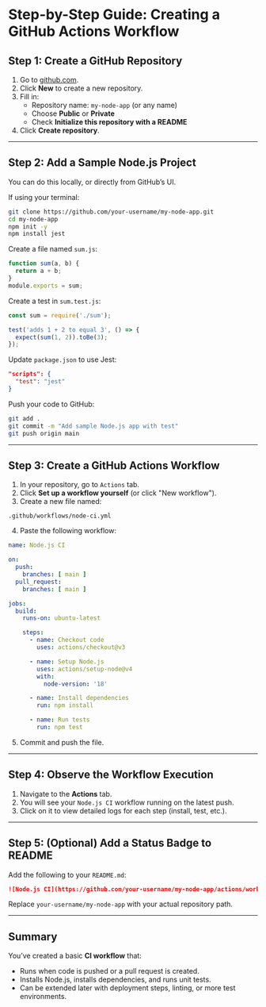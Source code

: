# **Step-by-Step Guide: Creating a GitHub Actions Workflow**

## **Step 1: Create a GitHub Repository**
1. Go to [github.com](https://github.com).
2. Click **New** to create a new repository.
3. Fill in:
   - Repository name: `my-node-app` (or any name)
   - Choose **Public** or **Private**
   - Check **Initialize this repository with a README**
4. Click **Create repository**.

---

## **Step 2: Add a Sample Node.js Project**
You can do this locally, or directly from GitHub’s UI.

If using your terminal:

```bash
git clone https://github.com/your-username/my-node-app.git
cd my-node-app
npm init -y
npm install jest
```

Create a file named `sum.js`:
```js
function sum(a, b) {
  return a + b;
}
module.exports = sum;
```

Create a test in `sum.test.js`:
```js
const sum = require('./sum');

test('adds 1 + 2 to equal 3', () => {
  expect(sum(1, 2)).toBe(3);
});
```

Update `package.json` to use Jest:
```json
"scripts": {
  "test": "jest"
}
```

Push your code to GitHub:

```bash
git add .
git commit -m "Add sample Node.js app with test"
git push origin main
```

---

## **Step 3: Create a GitHub Actions Workflow**
1. In your repository, go to `Actions` tab.
2. Click **Set up a workflow yourself** (or click "New workflow").
3. Create a new file named:

```plaintext
.github/workflows/node-ci.yml
```

4. Paste the following workflow:

```yaml
name: Node.js CI

on:
  push:
    branches: [ main ]
  pull_request:
    branches: [ main ]

jobs:
  build:
    runs-on: ubuntu-latest

    steps:
      - name: Checkout code
        uses: actions/checkout@v3

      - name: Setup Node.js
        uses: actions/setup-node@v4
        with:
          node-version: '18'

      - name: Install dependencies
        run: npm install

      - name: Run tests
        run: npm test
```

5. Commit and push the file.

---

## **Step 4: Observe the Workflow Execution**
1. Navigate to the **Actions** tab.
2. You will see your `Node.js CI` workflow running on the latest push.
3. Click on it to view detailed logs for each step (install, test, etc.).

---

## **Step 5: (Optional) Add a Status Badge to README**
Add the following to your `README.md`:

```md
![Node.js CI](https://github.com/your-username/my-node-app/actions/workflows/node-ci.yml/badge.svg)
```

Replace `your-username/my-node-app` with your actual repository path.

---

## Summary

You’ve created a basic **CI workflow** that:
- Runs when code is pushed or a pull request is created.
- Installs Node.js, installs dependencies, and runs unit tests.
- Can be extended later with deployment steps, linting, or more test environments.